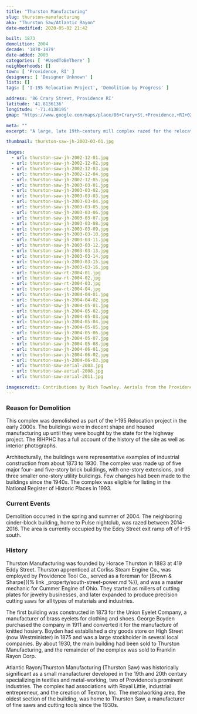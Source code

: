 ```yaml
---
title: "Thurston Manufacturing"
slug: thurston-manufacturing
aka: "Thurston Saw/Atlantic Rayon"
date-modified: 2020-05-02 21:42

built: 1873
demolition: 2004
decade: '1870-1879'
date-added: 2003
categories: [ '#UsedToBeThere' ]
neighborhoods: []
town: [ 'Providence, RI' ]
designers: [ 'Designer Unknown' ]
lists: []
tags: [ 'I-195 Relocation Project', 'Demolition by Progress' ]

address: '86 Crary Street, Providence RI'
latitude: '41.8136136'
longitude: '-71.4138195'
gmap: "https://www.google.com/maps/place/86+Crary+St,+Providence,+RI+02903/@41.8136136,-71.4138195,17z/data=!3m1!4b1!4m5!3m4!1s0x89e4456949c719fb:0xe0469783b41405c7!8m2!3d41.8136136!4d-71.4116308"

meta: ""
excerpt: "A large, late 19th-century mill complex razed for the relocation of I-195 in the mid-2000s. The complex was eligible for listing in the National Register of Historic Places in 1993."

thumbnail: thurston-saw-jh-2003-03-01.jpg

images:
  - url: thurston-saw-jh-2002-12-01.jpg
  - url: thurston-saw-jh-2002-12-02.jpg
  - url: thurston-saw-jh-2002-12-03.jpg
  - url: thurston-saw-jh-2002-12-04.jpg
  - url: thurston-saw-jh-2002-12-05.jpg
  - url: thurston-saw-jh-2003-03-01.jpg
  - url: thurston-saw-jh-2003-03-02.jpg
  - url: thurston-saw-jh-2003-03-03.jpg
  - url: thurston-saw-jh-2003-03-04.jpg
  - url: thurston-saw-jh-2003-03-05.jpg
  - url: thurston-saw-jh-2003-03-06.jpg
  - url: thurston-saw-jh-2003-03-07.jpg
  - url: thurston-saw-jh-2003-03-08.jpg
  - url: thurston-saw-jh-2003-03-09.jpg
  - url: thurston-saw-jh-2003-03-10.jpg
  - url: thurston-saw-jh-2003-03-11.jpg
  - url: thurston-saw-jh-2003-03-12.jpg
  - url: thurston-saw-jh-2003-03-13.jpg
  - url: thurston-saw-jh-2003-03-14.jpg
  - url: thurston-saw-jh-2003-03-15.jpg
  - url: thurston-saw-jh-2003-03-16.jpg
  - url: thurston-saw-rt-2004-01.jpg
  - url: thurston-saw-rt-2004-02.jpg
  - url: thurston-saw-rt-2004-03.jpg
  - url: thurston-saw-rt-2004-04.jpg
  - url: thurston-saw-jh-2004-04-01.jpg
  - url: thurston-saw-jh-2004-04-02.jpg
  - url: thurston-saw-jh-2004-05-01.jpg
  - url: thurston-saw-jh-2004-05-02.jpg
  - url: thurston-saw-jh-2004-05-03.jpg
  - url: thurston-saw-jh-2004-05-04.jpg
  - url: thurston-saw-jh-2004-05-05.jpg
  - url: thurston-saw-jh-2004-05-06.jpg
  - url: thurston-saw-jh-2004-05-07.jpg
  - url: thurston-saw-jh-2004-05-08.jpg
  - url: thurston-saw-jh-2004-06-01.jpg
  - url: thurston-saw-jh-2004-06-02.jpg
  - url: thurston-saw-jh-2004-06-03.jpg
  - url: thurston-saw-aerial-2003.jpg
  - url: thurston-saw-aerial-2008.jpg
  - url: thurston-saw-aerial-2011.jpg

imagescredit: Contributions by Rich Townley. Aerials from the Providence Historical Aerial Viewer.
---
```


### Reason for Demolition

This complex was demolished as part of the I-195 Relocation project in the early 2000s. The buildings were in decent shape and housed manufacturing up until they were bought by the state for the highway project. The RIHPHC has a full account of the history of the site as well as interior photographs.

Architecturally, the buildings were representative examples of industrial construction from about 1873 to 1930. The complex was made up of five major four- and five-story brick buildings, with one-story extensions, and three smaller one-story utility buildings. Few changes had been made to the buildings since the 1940s. The complex was eligible for listing in the National Register of Historic Places in 1993.

### Current Events

Demolition occurred in the spring and summer of 2004. The neighboring cinder-block building, home to Pulse nightclub, was razed between 2014-2016. The area is currently occupied by the Eddy Street exit ramp off of I-95 south. 

### History

Thurston Manufacturing was founded by Horace Thurston in 1883 at 419 Eddy Street. Thurston apprenticed at Corliss Steam Engine Co., was employed by Providence Tool Co., served as a foreman for [Brown & Sharpe]({% link _property/south-street-power.md %}), and was a master mechanic for Cummer Engine of Ohio. They started as millers of cutting plates for jewelry businesses, and later expanded to produce precision cutting saws for all types of materials and industries. 

The first building was constructed in 1873 for the Union Eyelet Company, a manufacturer of brass eyelets for clothing and shoes. George Boyden purchased the company in 1911 and converted it for the manufacture of knitted hosiery. Boyden had established a dry goods store on High Street (now Westminister) in 1875 and was a large stockholder in several local companies. By about 1930, the main building had been sold to Thurston Manufacturing, and the remainder of the complex was sold to Franklin Rayon Corp. 

Atlantic Rayon/Thurston Manufacturing (Thurston Saw) was historically significant as a small manufacturer developed in the 19th and 20th century specializing in textiles and metal-working, two of Providence’s prominent industries. The complex had associations with Royal Little, industrial entrepreneur, and the creation of Textron, Inc. The metalworking area, the oldest section of the building, was home to Thurston Saw, a manufacturer of fine saws and cutting tools since the 1930s. 
